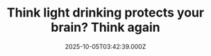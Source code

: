 ---
title: "Think light drinking protects your brain? Think again"
date: 2025-10-05T03:42:39.000Z
category: Health
externalLink: "https://www.sciencedaily.com/releases/2025/10/251004092919.htm"
image: ""
excerpt: "A massive new study combining observational and genetic data overturns the long-held belief that light drinking protects the brain. Researchers found that dementia risk rises in direct proportion to alcohol consumption, with no safe level identified.…"
---